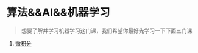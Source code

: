 # 算法&&AI&&机器学习

> 想要了解并学习机器学习这门课，我们希望你最好先学习一下下面三门课
1. [微积分](./Math/aCalculus)
<!-- 2. [线性代数](./Math/bLinearAlgebra) -->
<!-- 3. [概率论](./Math/cProbabilityTheory) -->

